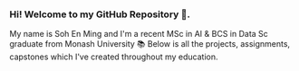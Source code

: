 ### Hi! Welcome to my GitHub Repository 👋. 
My name is Soh En Ming and I'm a recent MSc in AI & BCS in Data Sc graduate from Monash University 📚
Below is all the projects, assignments, capstones which I've created throughout my education.


<!--
**emsbusinessrepo/emsbusinessrepo** is a ✨ _special_ ✨ repository because its `README.md` (this file) appears on your GitHub profile.

Here are some ideas to get you started:

- 🔭 I’m currently working on ...
- 🌱 I’m currently learning ...
- 👯 I’m looking to collaborate on ...
- 🤔 I’m looking for help with ...
- 💬 Ask me about ...
- 📫 How to reach me: ...
- 😄 Pronouns: ...
- ⚡ Fun fact: ...
-->
